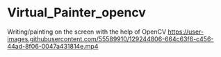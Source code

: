 
# Virtual_Painter_opencv
Writing/painting  on the screen with the help of OpenCV
https://user-images.githubusercontent.com/55589910/129244806-664c63f6-c456-44ad-8f06-0047a431814e.mp4


